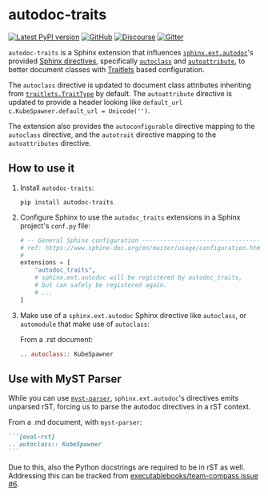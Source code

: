 # autodoc-traits

[![Latest PyPI version](https://img.shields.io/pypi/v/autodoc-traits?logo=pypi)](https://pypi.python.org/pypi/autodoc-traits)
[![GitHub](https://img.shields.io/badge/issue_tracking-github-blue?logo=github)](https://github.com/jupyterhub/autodoc-traits/issues)
[![Discourse](https://img.shields.io/badge/help_forum-discourse-blue?logo=discourse)](https://discourse.jupyter.org/c/jupyterhub)
[![Gitter](https://img.shields.io/badge/social_chat-gitter-blue?logo=gitter)](https://gitter.im/jupyterhub/jupyterhub)

`autodoc-traits` is a Sphinx extension that influences
[`sphinx.ext.autodoc`][]'s provided [Sphinx directives][], specifically
[`autoclass`][] and [`autoattribute`][], to better document classes with
[Traitlets][] based configuration.

The `autoclass` directive is updated to document class attributes inheriting
from [`traitlets.TraitType`][] by default. The `autoattribute` directive is
updated to provide a header looking like `default_url c.KubeSpawner.default_url
= Unicode('')`.

The extension also provides the `autoconfigurable` directive mapping to the
`autoclass` directive, and the `autotrait` directive mapping to the
`autoattributes` directive.

## How to use it

1. Install `autodoc-traits`:

   ```shell
   pip install autodoc-traits
   ```

2. Configure Sphinx to use the `autodoc_traits` extensions in a Sphinx project's
   `conf.py` file:

   ```python
   # -- General Sphinx configuration --------------------------------------------
   # ref: https://www.sphinx-doc.org/en/master/usage/configuration.html#general-configuration
   #
   extensions = [
       "autodoc_traits",
       # sphinx.ext.autodoc will be registered by autodoc_traits,
       # but can safely be registered again.
       # ...
   ]
   ```

3. Make use of a `sphinx.ext.autodoc` Sphinx directive like `autoclass`, or
   `automodule` that make use of `autoclass`:

   From a .rst document:

   ```rst
   .. autoclass:: KubeSpawner
   ```

## Use with MyST Parser

While you can use [`myst-parser`][], `sphinx.ext.autodoc`'s directives emits
unparsed rST, forcing us to parse the autodoc directives in a rST context.

From a .md document, with `myst-parser`:

````markdown
```{eval-rst}
.. autoclass:: KubeSpawner
```
````

Due to this, also the Python docstrings are required to be in rST as well.
Addressing this can be tracked from [executablebooks/team-compass issue
#6](https://github.com/executablebooks/team-compass/issues/6).

[`sphinx.ext.autodoc`]: https://www.sphinx-doc.org/en/master/usage/extensions/autodoc.html
[sphinx directives]: https://www.sphinx-doc.org/en/master/usage/restructuredtext/basics.html#directives
[`autoclass`]: https://www.sphinx-doc.org/en/master/usage/extensions/autodoc.html#directive-autoclass
[`autoattribute`]: https://www.sphinx-doc.org/en/master/usage/extensions/autodoc.html#directive-autoattribute
[traitlets]: https://github.com/ipython/traitlets
[`traitlets.traittype`]: https://traitlets.readthedocs.io/en/stable/trait_types.html#traitlets.TraitType
[`myst-parser`]: https://myst-parser.readthedocs.io/en/latest/
